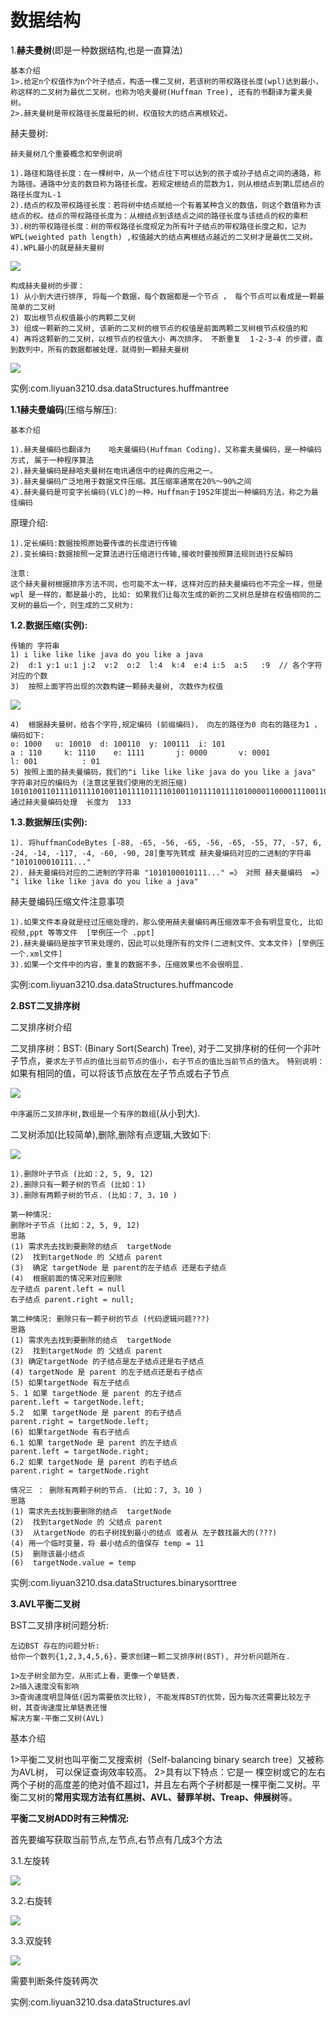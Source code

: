 # 数据结构

1.**赫夫曼树**(即是一种数据结构,也是一直算法)

```
基本介绍
1>.给定n个权值作为n个叶子结点，构造一棵二叉树，若该树的带权路径长度(wpl)达到最小，称这样的二叉树为最优二叉树，也称为哈夫曼树(Huffman Tree), 还有的书翻译为霍夫曼树。
2>.赫夫曼树是带权路径长度最短的树，权值较大的结点离根较近。
```

赫夫曼树:

```
赫夫曼树几个重要概念和举例说明

1).路径和路径长度：在一棵树中，从一个结点往下可以达到的孩子或孙子结点之间的通路，称为路径。通路中分支的数目称为路径长度。若规定根结点的层数为1，则从根结点到第L层结点的路径长度为L-1
2).结点的权及带权路径长度：若将树中结点赋给一个有着某种含义的数值，则这个数值称为该结点的权。结点的带权路径长度为：从根结点到该结点之间的路径长度与该结点的权的乘积
3).树的带权路径长度：树的带权路径长度规定为所有叶子结点的带权路径长度之和，记为WPL(weighted path length) ,权值越大的结点离根结点越近的二叉树才是最优二叉树。
4).WPL最小的就是赫夫曼树
```

![](img/huffman-2.png)

```
构成赫夫曼树的步骤：
1) 从小到大进行排序, 将每一个数据，每个数据都是一个节点 ， 每个节点可以看成是一颗最简单的二叉树
2) 取出根节点权值最小的两颗二叉树 
3) 组成一颗新的二叉树, 该新的二叉树的根节点的权值是前面两颗二叉树根节点权值的和  
4) 再将这颗新的二叉树，以根节点的权值大小 再次排序， 不断重复  1-2-3-4 的步骤，直到数列中，所有的数据都被处理，就得到一颗赫夫曼树
```

![](img/huffman-1.png)

实例:com.liyuan3210.dsa.dataStructures.huffmantree

**1.1赫夫曼编码**(压缩与解压):

```
基本介绍

1).赫夫曼编码也翻译为    哈夫曼编码(Huffman Coding)，又称霍夫曼编码，是一种编码方式, 属于一种程序算法
2).赫夫曼编码是赫哈夫曼树在电讯通信中的经典的应用之一。
3).赫夫曼编码广泛地用于数据文件压缩。其压缩率通常在20%～90%之间
4).赫夫曼码是可变字长编码(VLC)的一种。Huffman于1952年提出一种编码方法，称之为最佳编码
```

原理介绍:

```
1).定长编码:数据按照原始要传谁的长度进行传输
2).变长编码:数据按照一定算法进行压缩进行传输,接收时要按照算法规则进行反解码

注意:
这个赫夫曼树根据排序方法不同，也可能不太一样，这样对应的赫夫曼编码也不完全一样，但是wpl 是一样的，都是最小的, 比如: 如果我们让每次生成的新的二叉树总是排在权值相同的二叉树的最后一个，则生成的二叉树为:
```

**1.2.数据压缩(实例):**

```
传输的 字符串 
1) i like like like java do you like a java    
2)  d:1 y:1 u:1 j:2  v:2  o:2  l:4  k:4  e:4 i:5  a:5   :9  // 各个字符对应的个数
3)  按照上面字符出现的次数构建一颗赫夫曼树, 次数作为权值 
```

![](img/huffman-3.png)

```
4)  根据赫夫曼树，给各个字符,规定编码 (前缀编码)， 向左的路径为0 向右的路径为1 ， 编码如下:
o: 1000   u: 10010  d: 100110  y: 100111  i: 101
a : 110     k: 1110    e: 1111       j: 0000       v: 0001
l: 001          : 01
5) 按照上面的赫夫曼编码，我们的"i like like like java do you like a java"   字符串对应的编码为 (注意这里我们使用的无损压缩)
1010100110111101111010011011110111101001101111011110100001100001110011001111000011001111000100100100110111101111011100100001100001110  通过赫夫曼编码处理  长度为  133
```

**1.3.数据解压(实例):**

```
1). 将huffmanCodeBytes [-88, -65, -56, -65, -56, -65, -55, 77, -57, 6, -24, -14, -117, -4, -60, -90, 28]重写先转成 赫夫曼编码对应的二进制的字符串 "1010100010111..."
2). 赫夫曼编码对应的二进制的字符串 "1010100010111..." =》 对照 赫夫曼编码  =》 "i like like like java do you like a java"
```
赫夫曼编码压缩文件注意事项
```
1).如果文件本身就是经过压缩处理的，那么使用赫夫曼编码再压缩效率不会有明显变化, 比如视频,ppt 等等文件  [举例压一个 .ppt]
2).赫夫曼编码是按字节来处理的，因此可以处理所有的文件(二进制文件、文本文件) [举例压一个.xml文件]
3).如果一个文件中的内容，重复的数据不多，压缩效果也不会很明显. 
```

实例:com.liyuan3210.dsa.dataStructures.huffmancode

**2.BST二叉排序树**

二叉排序树介绍

二叉排序树：BST: (Binary Sort(Search) Tree), 对于二叉排序树的任何一个非叶子节点，`要求左子节点的值比当前节点的值小，右子节点的值比当前节点的值大`。
`特别说明：`如果有相同的值，可以将该节点放在左子节点或右子节点

![](img/bst-1.png)

`中序遍历二叉排序树,数组是一个有序的数组`(从小到大).

二叉树添加(比较简单),删除,删除有点逻辑,大致如下:

![](img/bst-2.png)

```
1).删除叶子节点 (比如：2, 5, 9, 12)
2).删除只有一颗子树的节点 (比如：1)
3).删除有两颗子树的节点. (比如：7, 3，10 )

第一种情况:
删除叶子节点 (比如：2, 5, 9, 12)
思路
(1) 需求先去找到要删除的结点  targetNode
(2)  找到targetNode 的 父结点 parent 
(3)  确定 targetNode 是 parent的左子结点 还是右子结点
(4)  根据前面的情况来对应删除
左子结点 parent.left = null
右子结点 parent.right = null;

第二种情况: 删除只有一颗子树的节点 (代码逻辑问题???)
思路
(1) 需求先去找到要删除的结点  targetNode
(2)  找到targetNode 的 父结点 parent 
(3) 确定targetNode 的子结点是左子结点还是右子结点
(4) targetNode 是 parent 的左子结点还是右子结点
(5) 如果targetNode 有左子结点
5. 1 如果 targetNode 是 parent 的左子结点
parent.left = targetNode.left;
5.2  如果 targetNode 是 parent 的右子结点
parent.right = targetNode.left;
(6) 如果targetNode 有右子结点
6.1 如果 targetNode 是 parent 的左子结点
parent.left = targetNode.right;
6.2 如果 targetNode 是 parent 的右子结点
parent.right = targetNode.right

情况三 ： 删除有两颗子树的节点. (比如：7, 3，10 )
思路
(1) 需求先去找到要删除的结点  targetNode
(2)  找到targetNode 的 父结点 parent 
(3)  从targetNode 的右子树找到最小的结点 或者从 左子数找最大的(???)
(4) 用一个临时变量，将 最小结点的值保存 temp = 11
(5)  删除该最小结点
(6)  targetNode.value = temp
```

实例:com.liyuan3210.dsa.dataStructures.binarysorttree

**3.AVL平衡二叉树**

BST二叉排序树问题分析:

```
左边BST 存在的问题分析:
给你一个数列{1,2,3,4,5,6}，要求创建一颗二叉排序树(BST), 并分析问题所在.

1>左子树全部为空，从形式上看，更像一个单链表.
2>插入速度没有影响
3>查询速度明显降低(因为需要依次比较), 不能发挥BST的优势，因为每次还需要比较左子树，其查询速度比单链表还慢
解决方案-平衡二叉树(AVL)
```

基本介绍

1>平衡二叉树也叫平衡二叉搜索树（Self-balancing binary search tree）又被称为AVL树， 可以保证查询效率较高。
2>具有以下特点：它是一 棵空树或它的左右两个子树的高度差的绝对值不超过1，并且左右两个子树都是一棵平衡二叉树。平衡二叉树的**常用实现方法有红黑树、AVL、替罪羊树、Treap、伸展树**等。

**平衡二叉树ADD时有三种情况:**

首先要编写获取当前节点,左节点,右节点有几成3个方法 

3.1.左旋转

![](img/avl-1.png)

3.2.右旋转

![](img/avl-2.png)

3.3.双旋转

![](img/avl-3.png)

需要判断条件旋转两次

实例:com.liyuan3210.dsa.dataStructures.avl



